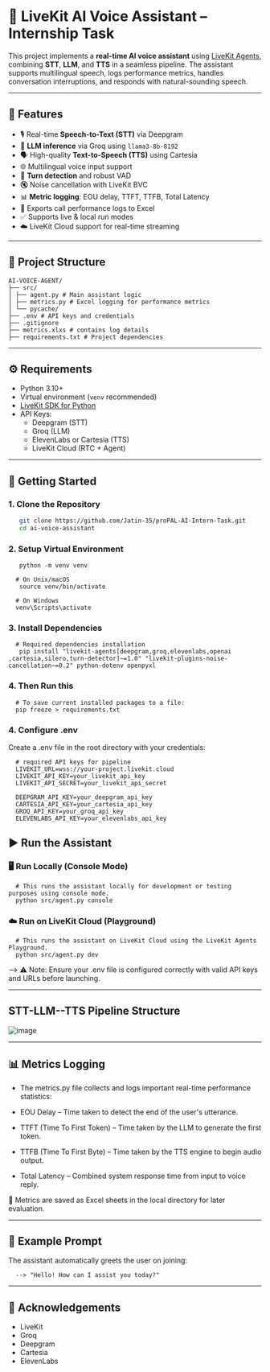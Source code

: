# 🤖 LiveKit AI Voice Assistant – Internship Task

This project implements a **real-time AI voice assistant** using [LiveKit Agents](https://docs.livekit.io/agents/), combining **STT**, **LLM**, and **TTS** in a seamless pipeline. The assistant supports multilingual speech, logs performance metrics, handles conversation interruptions, and responds with natural-sounding speech.

---

## 🚀 Features

- 🎙️ Real-time **Speech-to-Text (STT)** via Deepgram
- 🧠 **LLM inference** via Groq using `llama3-8b-8192`
- 🗣️ High-quality **Text-to-Speech (TTS)** using Cartesia
- 🌐 Multilingual voice input support
- 🔁 **Turn detection** and robust VAD
- 🔇 Noise cancellation with LiveKit BVC
- 📊 **Metric logging**: EOU delay, TTFT, TTFB, Total Latency
- 📄 Exports call performance logs to Excel
- ✅ Supports live & local run modes
- ☁️ LiveKit Cloud support for real-time streaming

---

## 📁 Project Structure

```
AI-VOICE-AGENT/
├── src/
│ ├── agent.py # Main assistant logic
│ ├── metrics.py # Excel logging for performance metrics
│ └── pycache/
├── .env # API keys and credentials
├── .gitignore
├── metrics.xlxs # contains log details
├── requirements.txt # Project dependencies
```

---

## ⚙️ Requirements

- Python 3.10+
- Virtual environment (`venv` recommended)
- [LiveKit SDK for Python](https://docs.livekit.io)
- API Keys:
  - Deepgram (STT)
  - Groq (LLM)
  - ElevenLabs or Cartesia (TTS)
  - LiveKit Cloud (RTC + Agent)

---

## 🚀 Getting Started

### 1. Clone the Repository

```bash
   git clone https://github.com/Jatin-35/proPAL-AI-Intern-Task.git
   cd ai-voice-assistant
```

### 2. Setup Virtual Environment
```
   python -m venv venv

  # On Unix/macOS
   source venv/bin/activate

  # On Windows
  venv\Scripts\activate
```

### 3. Install Dependencies

```
  # Required dependencies installation
   pip install "livekit-agents[deepgram,groq,elevenlabs,openai ,cartesia,silero,turn-detector]~=1.0" "livekit-plugins-noise-cancellation~=0.2" python-dotenv openpyxl
```

### 4. Then Run this

```
  # To save current installed packages to a file:
  pip freeze > requirements.txt
```

### 4. Configure .env
Create a .env file in the root directory with your credentials:

```
  # required API keys for pipeline 
  LIVEKIT_URL=wss://your-project.livekit.cloud
  LIVEKIT_API_KEY=your_livekit_api_key
  LIVEKIT_API_SECRET=your_livekit_api_secret

  DEEPGRAM_API_KEY=your_deepgram_api_key
  CARTESIA_API_KEY=your_cartesia_api_key
  GROQ_API_KEY=your_groq_api_key
  ELEVENLABS_API_KEY=your_elevenlabs_api_key
```

## ▶️ Run the Assistant
### 🖥️ Run Locally (Console Mode)

```
  # This runs the assistant locally for development or testing purposes using console mode.
  python src/agent.py console

```

### ☁️ Run on LiveKit Cloud (Playground)

```
  # This runs the assistant on LiveKit Cloud using the LiveKit Agents Playground.
  python src/agent.py dev
```

--> ⚠️ Note: Ensure your .env file is configured correctly with valid API keys and URLs before launching.

---

## STT-LLM--TTS Pipeline Structure

![image](https://github.com/user-attachments/assets/a63986ec-ba0a-4c0f-843a-22f330809e86)

---
## 📊 Metrics Logging
- The metrics.py file collects and logs important real-time performance statistics:

- EOU Delay – Time taken to detect the end of the user's utterance.

- TTFT (Time To First Token) – Time taken by the LLM to generate the first token.

- TTFB (Time To First Byte) – Time taken by the TTS engine to begin audio output.

- Total Latency – Combined system response time from input to voice reply.

📝 Metrics are saved as Excel sheets in the local directory for later evaluation.

--- 
## 🧪 Example Prompt

The assistant automatically greets the user on joining:
```
  --> "Hello! How can I assist you today?"
```

---
## 🙌 Acknowledgements
  - LiveKit
  - Groq
  - Deepgram
  - Cartesia
  - ElevenLabs


